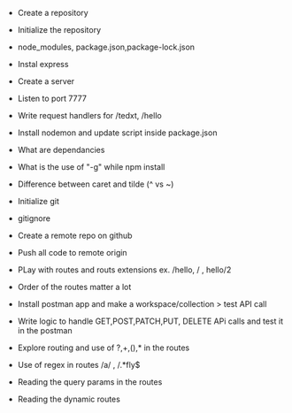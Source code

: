 - Create a repository
- Initialize the repository
- node_modules, package.json,package-lock.json
- Instal express
- Create a server
- Listen to port 7777
- Write request handlers for /tedxt, /hello
- Install nodemon and update  script inside package.json
- What are dependancies
- What is the use of "-g" while npm install
- Difference between caret and tilde (^ vs ~)

- Initialize git
- gitignore
- Create a remote repo on github
- Push all code to remote origin
- PLay with routes and routs extensions ex. /hello, / , hello/2
- Order of the routes matter a lot
- Install postman app and  make a workspace/collection > test API call
- Write logic to handle GET,POST,PATCH,PUT, DELETE APi calls and test it in the postman
- Explore routing and use of ?,+,(),* in the routes
- Use of regex in routes /a/ , /.*fly$
- Reading the query params in the routes
- Reading the dynamic routes